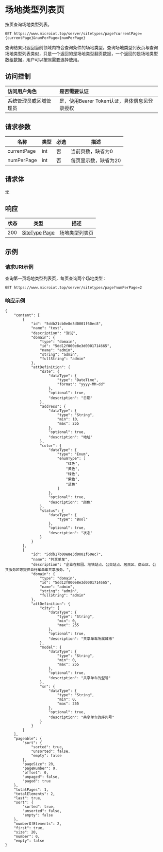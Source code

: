 # 场地类型列表页

按页查询场地类型列表。

``` HTTP
GET https://www.microiot.top/server/sitetypes/page?currentPage={currentPage}&numPerPage={numPerPage}
```
查询结果只返回当前领域内符合查询条件的场地类型。查询场地类型列表页与查询场地类型列表类似，只是一个返回的是场地类型翻页数据，一个返回的是场地类型数组数据，用户可以按照需要选择使用。

## 访问控制

| 访问用户角色           | 是否需要认证                                 |
| :--------------------- | :------------------------------------------- |
| 系统管理员或区域管理员 | 是，使用Bearer Token认证，具体信息见登录授权 |

## 请求参数

| 名称        | 类型 | 必选 | 描述                 |
| ----------- | ---- | ---- | -------------------- |
| currentPage | int  | 否   | 当前页数，缺省为0    |
| numPerPage  | int  | 否   | 每页显示数，缺省为20 |

## 请求体

无

## 响应

| 状态 | 类型                                                         | 描述           |
| ---- | ------------------------------------------------------------ | -------------- |
| 200  | [SiteType](addsitetype.md#sitetype) [Page](../../datatype/page#page) | 场地类型列表页 |



## 示例

### 请求URI示例

查询第一页场地类型列表页，每页查询两个场地类型：

``` HTTP
GET https://www.microiot.top/server/sitetypes/page?numPerPage=2
```

### 响应示例

``` mmJSON
{
    "content": [
        {
            "id": "5ddb21cb0e8e3d0001f60ec8",
            "name": "test",
            "description": "测试",
            "domain": {
                "type": "domain",
                "id": "5dd12f000e8e3d0001714665",
                "name": "admin",
                "string": "admin",
                "fullString": "admin"
            },
            "attDefinition": {
                "date": {
                    "dataType": {
                        "type": "DateTime",
                        "format": "yyyy-MM-dd"
                    },
                    "optional": true,
                    "description": "日期"
                },
                "address": {
                    "dataType": {
                        "type": "String",
                        "min": 10,
                        "max": 255
                    },
                    "optional": true,
                    "description": "地址"
                },
                "color": {
                    "dataType": {
                        "type": "Enum",
                        "enumType": [
                            "红色",
                            "黄色",
                            "绿色",
                            "紫色",
                            "蓝色"
                        ]
                    },
                    "optional": true,
                    "description": "颜色"
                },
                "status": {
                    "dataType": {
                        "type": "Bool"
                    },
                    "optional": true,
                    "description": "状态"
                }
            }
        },
        {
            "id": "5ddb17b00e8e3d0001f60ec7",
            "name": "共享单车",
            "description": "企业在校园、地铁站点、公交站点、居民区、商业区、公共服务区等提供自行车单车共享服务。",
            "domain": {
                "type": "domain",
                "id": "5dd12f000e8e3d0001714665",
                "name": "admin",
                "string": "admin",
                "fullString": "admin"
            },
            "attDefinition": {
                "city": {
                    "dataType": {
                        "type": "String",
                        "min": 0,
                        "max": 255
                    },
                    "optional": true,
                    "description": "共享单车所属城市"
                },
                "model": {
                    "dataType": {
                        "type": "String",
                        "min": 0,
                        "max": 255
                    },
                    "optional": true,
                    "description": "共享单车的型号"
                },
                "sn": {
                    "dataType": {
                        "type": "String",
                        "min": 0,
                        "max": 255
                    },
                    "optional": true,
                    "description": "共享单车的序列号"
                }
            }
        }
    ],
    "pageable": {
        "sort": {
            "sorted": true,
            "unsorted": false,
            "empty": false
        },
        "pageSize": 20,
        "pageNumber": 0,
        "offset": 0,
        "unpaged": false,
        "paged": true
    },
    "totalPages": 1,
    "totalElements": 2,
    "last": true,
    "sort": {
        "sorted": true,
        "unsorted": false,
        "empty": false
    },
    "numberOfElements": 2,
    "first": true,
    "size": 20,
    "number": 0,
    "empty": false
}
```
